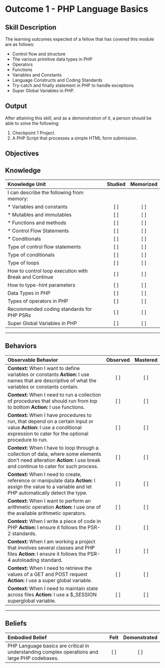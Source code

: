 # Outcome 1 - PHP Language Basics

**Skill Description**
----------

The learning outcomes expected of a fellow that has covered this module are as follows:
- Control flow and structure
- The various primitive data types in PHP
- Operators
- Functions
- Variables and Constants
- Language Constructs and Coding Standards
- Try-catch and finally statement in PHP to handle exceptions
- Super Global Variables in PHP.


**Output**
----------
After attaining this skill, and as a demonstration of it, a person should be able to solve the following:

1. Checkpoint 1 Project.
2. A PHP Script that processes a simple HTML form submission.

**Objectives**
----------
## **Knowledge**


| Knowledge Unit   |      Studied      | Memorized |
|:-------------|:------------------:|:--------:|
| I can describe the following from memory: | | |
| * Variables and constants | [ ] | [ ] |
| * Mutables and immutables | [ ] | [ ] |
| * Functions and methods | [ ] | [ ] |
| * Control Flow Statements | [ ] | [ ] |
| * Conditionals | [ ] | [ ] |
| Type of control flow statements | [ ] | [ ] |
| Type of conditionals | [ ] | [ ] |
| Type of loops | [ ] | [ ] |
| How to control loop execution with Break and Continue | [ ] | [ ] |
| How to type-hint parameters | [ ] | [ ] |
| Data Types in PHP | [ ] | [ ] |
| Types of operators in PHP | [ ] | [ ] |
| Recommended coding standards for PHP PSRs | [ ] | [ ] |
| Super Global Variables in PHP | [ ] | [ ] |


----------


## **Behaviors**

| Observable Behavior   |      Observed      | Mastered |
|:-------------|:------------------:|:--------:|
| **Context:** When I want to define variables or constants **Action:** I use names that are descriptive of what the variables or constants contain.| [ ] | [ ]  |
| **Context:** When I need to run a collection of procedures that should run from top to bottom **Action:** I use functions. |   [ ]   |   [ ] |
| **Context:** When I have procedures to run, that depend on a certain input or value **Action:** I use a conditional expression to cater for the optional procedure to run. |   [ ]   |   [ ] |
| **Context:** When I have to loop through a collection of data, where some elements don’t need alteration **Action:** I use break and continue to cater for such process.|   [ ]   |   [ ] |
| **Context:**  When I need to create, reference or manipulate data **Action:** I assign the value to a variable and let PHP automatically detect the type. |   [ ]   |   [ ] |
| **Context:**  When I want to perform an arithmetic operation **Action:**  I use one of the available arithmetic operators.|   [ ]   |   [ ] |
| **Context:** When I write a piece of code in PHP **Action:** I ensure it follows the PSR-2 standards.|   [ ]   |   [ ] |
| **Context:**  When I am working a project that involves several classes and PHP files **Action:**   I ensure it follows the PSR-4 autoloading standard.|   [ ]   |   [ ] |
| **Context:**  When I need to retrieve the values of a GET and POST request **Action:** I use a super global variable.|   [ ]   |   [ ] |
| **Context:** When I need to maintain state across files **Action:** I use a $_SESSION superglobal variable.|   [ ]   |   [ ] |

----------


## **Beliefs**


| Embodied Belief   |      Felt      | Demonstrated |
|:-------------|:------------------:|:--------:|
| PHP Language basics are critical in understanding complex operations and large PHP codebases. | [ ] | [ ] |
